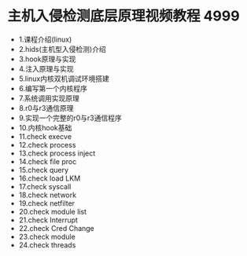 
# 主机入侵检测底层原理视频教程 4999
* 1.课程介绍(linux)
* 2.hids(主机型入侵检测)介绍
* 3.hook原理与实现
* 4.注入原理与实现
* 5.linux内核双机调试环境搭建
* 6.编写第一个内核程序
* 7.系统调用实现原理
* 8.r0与r3通信原理
* 9.实现一个完整的r0与r3通信程序
* 10.内核hook基础
* 11.check execve
* 12.check process
* 13.check process inject
* 14.check file proc
* 15.check query
* 16.check load LKM
* 17.check syscall
* 18.check network
* 19.check netfilter
* 20.check module list
* 21.check Interrupt
* 22.check Cred Change
* 23.check module
* 24.check threads
 
